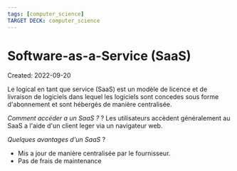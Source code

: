 ```yaml
---
tags: [computer_science] 
TARGET DECK: computer_science
---
```

# Software-as-a-Service (SaaS)
Created: 2022-09-20

Le logical en tant  que service (SaaS) est un modèle de licence et de livraison de logiciels dans lequel les logiciels sont concedes sous forme d'abonnement et sont hébergés de manière centralisée.

*Comment accéder a un SaaS ?*
?
Les utilisateurs accèdent généralement au SaaS a l'aide d'un client leger via un navigateur web.
<!--SR:!2022-10-05,10,250-->

*Quelques avantages d'un SaaS*
?
- Mis a jour de manière centralisée par le fournisseur.
- Pas de frais de maintenance
<!--SR:!2022-10-01,7,230-->